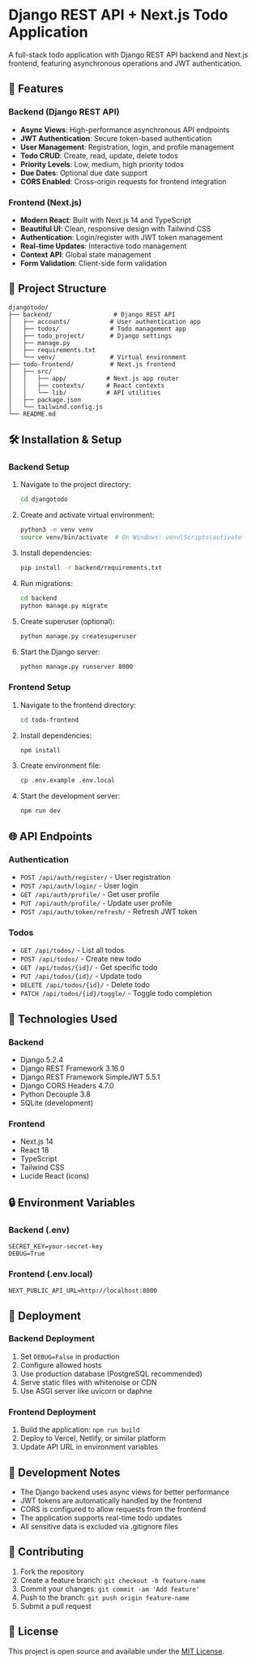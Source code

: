# Django REST API + Next.js Todo Application

A full-stack todo application with Django REST API backend and Next.js frontend, featuring asynchronous operations and JWT authentication.

## 🚀 Features

### Backend (Django REST API)
- **Async Views**: High-performance asynchronous API endpoints
- **JWT Authentication**: Secure token-based authentication
- **User Management**: Registration, login, and profile management
- **Todo CRUD**: Create, read, update, delete todos
- **Priority Levels**: Low, medium, high priority todos
- **Due Dates**: Optional due date support
- **CORS Enabled**: Cross-origin requests for frontend integration

### Frontend (Next.js)
- **Modern React**: Built with Next.js 14 and TypeScript
- **Beautiful UI**: Clean, responsive design with Tailwind CSS
- **Authentication**: Login/register with JWT token management
- **Real-time Updates**: Interactive todo management
- **Context API**: Global state management
- **Form Validation**: Client-side form validation

## 📁 Project Structure

```
djangotodo/
├── backend/                 # Django REST API
│   ├── accounts/           # User authentication app
│   ├── todos/              # Todo management app
│   ├── todo_project/       # Django settings
│   ├── manage.py
│   ├── requirements.txt
│   └── venv/               # Virtual environment
├── todo-frontend/          # Next.js frontend
│   ├── src/
│   │   ├── app/           # Next.js app router
│   │   ├── contexts/      # React contexts
│   │   └── lib/           # API utilities
│   ├── package.json
│   └── tailwind.config.js
└── README.md
```

## 🛠️ Installation & Setup

### Backend Setup

1. Navigate to the project directory:
   ```bash
   cd djangotodo
   ```

2. Create and activate virtual environment:
   ```bash
   python3 -m venv venv
   source venv/bin/activate  # On Windows: venv\Scripts\activate
   ```

3. Install dependencies:
   ```bash
   pip install -r backend/requirements.txt
   ```

4. Run migrations:
   ```bash
   cd backend
   python manage.py migrate
   ```

5. Create superuser (optional):
   ```bash
   python manage.py createsuperuser
   ```

6. Start the Django server:
   ```bash
   python manage.py runserver 8000
   ```

### Frontend Setup

1. Navigate to the frontend directory:
   ```bash
   cd todo-frontend
   ```

2. Install dependencies:
   ```bash
   npm install
   ```

3. Create environment file:
   ```bash
   cp .env.example .env.local
   ```

4. Start the development server:
   ```bash
   npm run dev
   ```

## 🌐 API Endpoints

### Authentication
- `POST /api/auth/register/` - User registration
- `POST /api/auth/login/` - User login
- `GET /api/auth/profile/` - Get user profile
- `PUT /api/auth/profile/` - Update user profile
- `POST /api/auth/token/refresh/` - Refresh JWT token

### Todos
- `GET /api/todos/` - List all todos
- `POST /api/todos/` - Create new todo
- `GET /api/todos/{id}/` - Get specific todo
- `PUT /api/todos/{id}/` - Update todo
- `DELETE /api/todos/{id}/` - Delete todo
- `PATCH /api/todos/{id}/toggle/` - Toggle todo completion

## 🔧 Technologies Used

### Backend
- Django 5.2.4
- Django REST Framework 3.16.0
- Django REST Framework SimpleJWT 5.5.1
- Django CORS Headers 4.7.0
- Python Decouple 3.8
- SQLite (development)

### Frontend
- Next.js 14
- React 18
- TypeScript
- Tailwind CSS
- Lucide React (icons)

## 🔒 Environment Variables

### Backend (.env)
```
SECRET_KEY=your-secret-key
DEBUG=True
```

### Frontend (.env.local)
```
NEXT_PUBLIC_API_URL=http://localhost:8000
```

## 🚀 Deployment

### Backend Deployment
1. Set `DEBUG=False` in production
2. Configure allowed hosts
3. Use production database (PostgreSQL recommended)
4. Serve static files with whitenoise or CDN
5. Use ASGI server like uvicorn or daphne

### Frontend Deployment
1. Build the application: `npm run build`
2. Deploy to Vercel, Netlify, or similar platform
3. Update API URL in environment variables

## 📝 Development Notes

- The Django backend uses async views for better performance
- JWT tokens are automatically handled by the frontend
- CORS is configured to allow requests from the frontend
- The application supports real-time todo updates
- All sensitive data is excluded via .gitignore files

## 🤝 Contributing

1. Fork the repository
2. Create a feature branch: `git checkout -b feature-name`
3. Commit your changes: `git commit -am 'Add feature'`
4. Push to the branch: `git push origin feature-name`
5. Submit a pull request

## 📄 License

This project is open source and available under the [MIT License](LICENSE).
